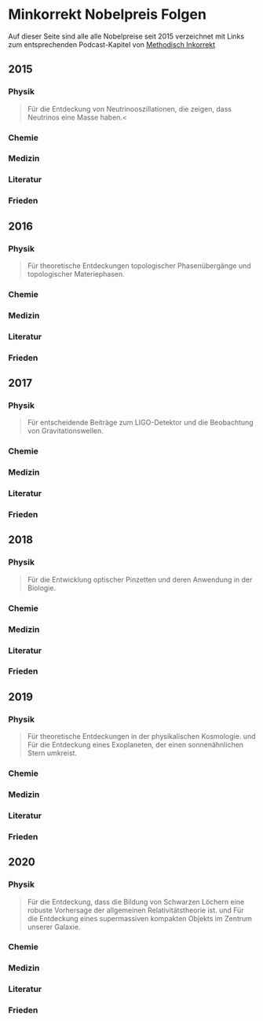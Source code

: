 # Minkorrekt Nobelpreis Folgen
Auf dieser Seite sind alle alle Nobelpreise seit 2015 verzeichnet mit Links zum entsprechenden Podcast-Kapitel von [Methodisch Inkorrekt](https://www.minkorrekt.de)

## 2015
### Physik
>Für die Entdeckung von Neutrinooszillationen, die zeigen, dass Neutrinos eine Masse haben.<
### Chemie
### Medizin
### Literatur
### Frieden

## 2016
### Physik
>Für theoretische Entdeckungen topologischer Phasenübergänge und topologischer Materiephasen.
### Chemie
### Medizin
### Literatur
### Frieden

## 2017
### Physik
>Für entscheidende Beiträge zum LIGO-Detektor und die Beobachtung von Gravitationswellen.
### Chemie
### Medizin
### Literatur
### Frieden

## 2018
### Physik
>Für die Entwicklung optischer Pinzetten und deren Anwendung in der Biologie.
### Chemie
### Medizin
### Literatur
### Frieden

## 2019
### Physik
>Für theoretische Entdeckungen in der physikalischen Kosmologie.
und
>Für die Entdeckung eines Exoplaneten, der einen sonnenähnlichen Stern umkreist.
### Chemie
### Medizin
### Literatur
### Frieden

## 2020
### Physik
>Für die Entdeckung, dass die Bildung von Schwarzen Löchern eine robuste Vorhersage der allgemeinen Relativitätstheorie ist.
und 
>Für die Entdeckung eines supermassiven kompakten Objekts im Zentrum unserer Galaxie.
### Chemie
### Medizin
### Literatur
### Frieden
